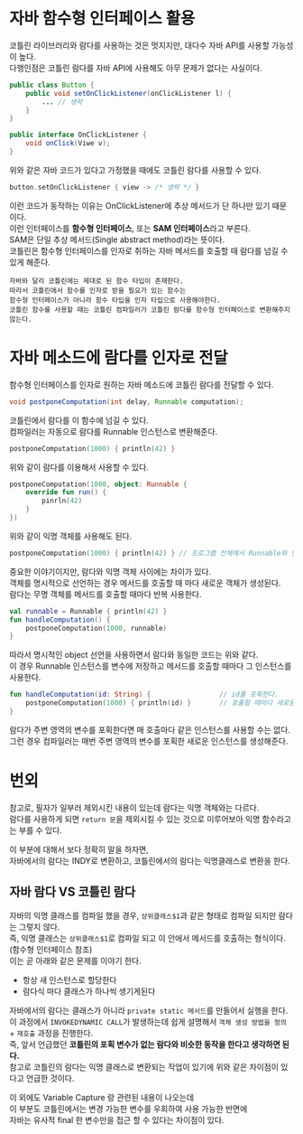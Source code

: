 자바 함수형 인터페이스 활용
===========================    
코틀린 라이브러리와 람다를 사용하는 것은 멋지지만, 대다수 자바 API를 사용할 가능성이 높다.     
다행인점은 코틀린 람다를 자바 API에 사용해도 아무 문제가 없다는 사실이다.     

```java
public class Button {
    public void setOnClickListener(onClickListener l) { 
        ... // 생략  
    }
}
```
```java
public interface OnClickListener {
    void onClick(Viwe v);
}
```
위와 같은 자바 코드가 있다고 가정했을 때에도 코틀린 람다를 사용할 수 있다.   
   
```kt
button.setOnClickListener { view -> /* 생략 */ }    
```  
이런 코드가 동작하는 이유는 OnClickListener에 추상 메서드가 단 하나만 있기 때문이다.         
이런 인터페이스를 **함수형 인터페이스**, 또는 **SAM 인터페이스**라고 부른다.        
SAM은 단일 추상 메서드(Single abstract method)라는 뜻이다.           
코틀린은 함수형 인터페이스를 인자로 취하는 자바 메서드를 호출할 때 람다를 넘길 수 있게 해준다.        

```
자바와 달리 코틀린에는 제대로 된 함수 타입이 존재한다.       
따라서 코틀린에서 함수를 인자로 받을 필요가 있는 함수는        
함수형 인터페이스가 아니라 함수 타입을 인자 타입으로 사용해야한다.        
코틀린 함수를 사용할 때는 코틀린 컴파일러가 코틀린 람다를 함수형 인터페이스로 변환해주지 않는다.       
```

# 자바 메소드에 람다를 인자로 전달  
  
함수형 인터페이스를 인자로 원하는 자바 메소드에 코틀린 람다를 전달할 수 있다.         

```java
void postponeComputation(int delay, Runnable computation);
```
코틀린에서 람다를 이 함수에 넘길 수 있다.       
컴파일러는 자동으로 람다를 Runnable 인스턴스로 변환해준다.      

```kt
postponeComputation(1000) { println(42) }
```
위와 같이 람다를 이용해서 사용할 수 있다.   

```kt
postponeComputation(1000, object: Runnable {
    override fun run() {
        pinrln(42)
    }
})
```
위와 같이 익명 객체를 사용해도 된다.   

```kt
postponeComputation(1000) { println(42) } // 프로그램 전체에서 Runnable와 인스턴스는 단 하나만 만들어진다.   
```
중요한 이야기이지만, 람다와 익명 객체 사이에는 차이가 있다.        
객체를 명시적으로 선언하는 경우 메서드를 호출할 때 마다 새로운 객체가 생성된다.      
람다는 무명 객체를 메서드를 호출할 때마다 반복 사용한다.     

```kt
val runnable = Runnable { println(42) }
fun handleComputation() {
    postponeComputation(1000, runnable)
}
```
따라서 명시적인 object 선언을 사용하면서 람다와 동일한 코드는 위와 같다.       
이 경우 Runnable 인스턴스를 변수에 저장하고 메서드를 호출할 때마다 그 인스턴스를 사용한다.     

```kt
fun handleComputation(id: String) {                 // id를 포획한다.     
    postponeComputation(1000) { println(id) }       // 호출할 때마다 새로운 인스턴스 객체 생성 
}
```
람다가 주변 영역의 변수를 포획한다면 매 호출마다 같은 인스턴스를 사용할 수는 없다.    
그런 경우 컴파일러는 매번 주변 영역의 변수를 포획한 새로운 인스턴스를 생성해준다.     

# 번외 
참고로, 필자가 일부러 제외시킨 내용이 있는데 람다는 익명 객체와는 다르다.              
람다를 사용하게 되면 `return 문`을 제외시킬 수 있는 것으로 미루어보아 익명 함수라고는 부를 수 있다.       
   
이 부분에 대해서 보다 정확히 말을 하자면,      
자바에서의 람다는 INDY로 변환하고, 코틀린에서의 람다는 익명클래스로 변환을 한다.   
  
## 자바 람다 VS 코틀린 람다 
자바의 익명 클래스를 컴파일 했을 경우, `상위클래스$1`과 같은 형태로 컴파일 되지만 람다는 그렇지 않다.          
즉, 익명 클래스는 `상위클래스$1`로 컴파일 되고 이 안에서 메서드를 호출하는 형식이다.(함수형 인터페이스 참조)   
이는 곧 아래와 같은 문제를 이야기 한다.  

* 항상 새 인스턴스로 할당한다
* 람다식 마다 클래스가 하나씩 생기게된다

자바에서의 람다는 클래스가 아니라 `private static 메서드`를 만들어서 실행을 한다.          
이 과정에서 `INVOKEDYNAMIC CALL`가 발생하는데 쉽게 설명해서 `객체 생성 방법을 정의` + `재호출` 과정을 진행한다.       
즉, 앞서 언급했던 **코틀린의 포획 변수가 없는 람다와 비슷한 동작을 한다고 생각하면 된다.**       
참고로 코틀린의 람다는 익명 클래스로 변환되는 작업이 있기에 위와 같은 차이점이 있다고 언급한 것이다.        
     
이 외에도 Variable Capture 랑 관련된 내용이 나오는데         
이 부분도 코틀린에서는 변경 가능한 변수를 우회하여 사용 가능한 반면에        
자바는 유사적 final 한 변수만을 접근 할 수 있다는 차이점이 있다.    















